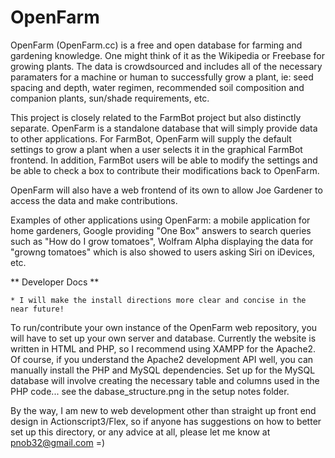 OpenFarm
========

OpenFarm (OpenFarm.cc) is a free and open database for farming and gardening knowledge. One might think of it as the Wikipedia or Freebase for growing plants. The data is crowdsourced and includes all of the necessary paramaters for a machine or human to successfully grow a plant, ie: seed spacing and depth, water regimen, recommended soil composition and companion plants, sun/shade requirements, etc.

This project is closely related to the FarmBot project but also distinctly separate. OpenFarm is a standalone database that will simply provide data to other applications. For FarmBot, OpenFarm will supply the default settings to grow a plant when a user selects it in the graphical FarmBot frontend. In addition, FarmBot users will be able to modify the settings and be able to check a box to contribute their modifications back to OpenFarm.

OpenFarm will also have a web frontend of its own to allow Joe Gardener to access the data and make contributions.

Examples of other applications using OpenFarm: a mobile application for home gardeners, Google providing "One Box" answers to search queries such as "How do I grow tomatoes", Wolfram Alpha displaying the data for "growng tomatoes" which is also showed to users asking Siri on iDevices, etc.


** Developer Docs **

	* I will make the install directions more clear and concise in the near future!
	
To run/contribute your own instance of the OpenFarm web repository, you will have to set up your own server and database. 
Currently the website is written in HTML and PHP, so I recommend using XAMPP for the Apache2. Of course, if you understand the Apache2 development API well, you can manually install the PHP and MySQL dependencies.
Set up for the MySQL database will involve creating the necessary table and columns used in the PHP code... see the dabase_structure.png in the setup notes folder.

By the way, I am new to web development other than straight up front end design in Actionscript3/Flex, so if anyone has suggestions on how to better set up this directory, or any advice at all, please let me know at pnob32@gmail.com =)